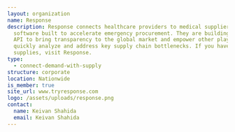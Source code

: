 ```yaml
---
layout: organization
name: Response
description: Response connects healthcare providers to medical suppliers using
  software built to accelerate emergency procurement. They are building an open
  API to bring transparency to the global market and empower other players to
  quickly analyze and address key supply chain bottlenecks. If you have or need
  supplies, visit Response.
type:
  - connect-demand-with-supply
structure: corporate
location: Nationwide
is_member: true
site_url: www.tryresponse.com
logo: /assets/uploads/response.png
contact:
  name: Keivan Shahida
  email: Keivan Shahida
---
```

